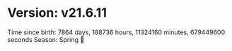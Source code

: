 # Version: v21.6.11
Time since birth: 7864 days, 188736 hours, 11324160 minutes, 679449600 seconds
Season: Spring 🌸
